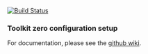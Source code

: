 [![Build Status](https://dev.azure.com/shotgun-ecosystem/Toolkit/_apis/build/status/Configs/tk-config-basic?branchName=master)](https://dev.azure.com/shotgun-ecosystem/Toolkit/_build/latest?definitionId=30&branchName=master)

### Toolkit zero configuration setup

For documentation, please see the [github wiki](https://github.com/shotgunsoftware/tk-config-basic/wiki/Documentation).
